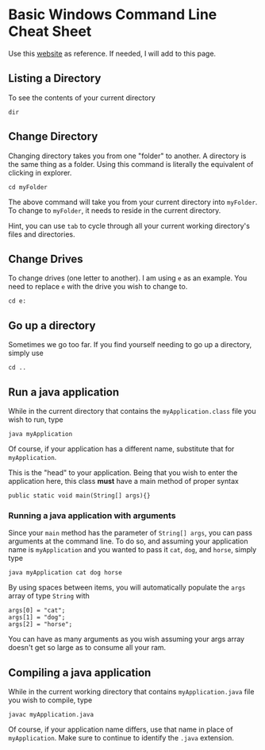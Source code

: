 # Basic Windows Command Line Cheat Sheet

Use this [website](http://simplyadvanced.net/blog/cheat-sheet-for-windows-command-prompt/) as reference. If needed, I will add to this page.

## Listing a Directory
To see the contents of your current directory

    dir 
    
   
## Change Directory
Changing directory takes you from one "folder" to another. A directory is the same thing as a folder. Using this command is literally the equivalent of clicking in explorer.

    cd myFolder
    
The above command will take you from your current directory into `myFolder`. To change to `myFolder`, it needs to reside in the current directory.

Hint, you can use `tab` to cycle through all your current working directory's files and directories.

## Change Drives
To change drives (one letter to another). I am using `e` as an example. You need to replace `e` with the drive you wish to change to.

    cd e:
    
   
## Go up a directory
Sometimes we go too far. If you find yourself needing to go up a directory, simply use

    cd ..
    
## Run a java application
While in the current directory that contains the `myApplication.class` file you wish to run, type

    java myApplication
    
Of course, if your application has a different name, substitute that for `myApplication`. 

This is the "head" to your application. Being that you wish to enter the application here, this class **must** have a main method of proper syntax

    public static void main(String[] args){}
    

### Running a java application with arguments
Since your `main` method has the parameter of `String[] args`, you can pass arguments at the command line. To do so, and assuming your application name is `myApplication` and you wanted to pass it `cat`, `dog`, and `horse`, simply type

    java myApplication cat dog horse
    
By using spaces between items, you will automatically populate the `args` array of type `String` with 

    args[0] = "cat";
    args[1] = "dog";
    args[2] = "horse";
    
You can have as many arguments as you wish assuming your args array doesn't get so large as to consume all your ram.

## Compiling a java application 
While in the current working directory that contains `myApplication.java` file you wish to compile, type

    javac myApplication.java
    
Of course, if your application name differs, use that name in place of `myApplication`. Make sure to continue to identify the `.java` extension.